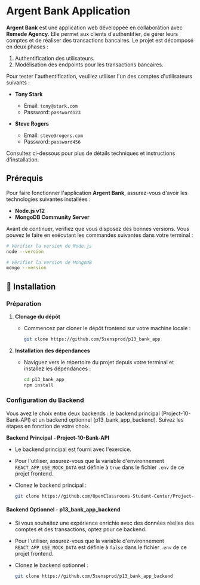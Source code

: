 # Argent Bank Application

**Argent Bank** est une application web développée en collaboration avec **Remede Agency**. Elle permet aux clients d'authentifier, de gérer leurs comptes et de réaliser des transactions bancaires. Le projet est décomposé en deux phases :

1. Authentification des utilisateurs.
2. Modélisation des endpoints pour les transactions bancaires.

Pour tester l'authentification, veuillez utiliser l'un des comptes d'utilisateurs suivants :

- **Tony Stark**

  - Email: `tony@stark.com`
  - Password: `password123`

- **Steve Rogers**
  - Email: `steve@rogers.com`
  - Password: `password456`

Consultez ci-dessous pour plus de détails techniques et instructions d'installation.

## Prérequis

Pour faire fonctionner l'application **Argent Bank**, assurez-vous d'avoir les technologies suivantes installées :

- **Node.js v12**
- **MongoDB Community Server**

Avant de continuer, vérifiez que vous disposez des bonnes versions. Vous pouvez le faire en exécutant les commandes suivantes dans votre terminal :

```bash
# Vérifier la version de Node.js
node --version

# Vérifier la version de MongoDB
mongo --version
```

## 🚀 Installation

### Préparation

1. **Clonage du dépôt**

   - Commencez par cloner le dépôt frontend sur votre machine locale :

     ```bash
     git clone https://github.com/5sensprod/p13_bank_app
     ```

2. **Installation des dépendances**

   - Naviguez vers le répertoire du projet depuis votre terminal et installez les dépendances :

     ```bash
     cd p13_bank_app
     npm install
     ```

### Configuration du Backend

Vous avez le choix entre deux backends : le backend principal (Project-10-Bank-API) et un backend optionnel (p13_bank_app_backend). Suivez les étapes en fonction de votre choix.

**Backend Principal - Project-10-Bank-API**

- Le backend principal est fourni avec l'exercice.
- Pour l'utiliser, assurez-vous que la variable d'environnement `REACT_APP_USE_MOCK_DATA` est définie à `true` dans le fichier `.env` de ce projet frontend.

- Clonez le backend principal :

  ```bash
  git clone https://github.com/OpenClassrooms-Student-Center/Project-10-Bank-API
  ```

#### Backend Optionnel - p13_bank_app_backend

- Si vous souhaitez une expérience enrichie avec des données réelles des comptes et des transactions, optez pour ce backend.
- Pour l'utiliser, assurez-vous que la variable d'environnement `REACT_APP_USE_MOCK_DATA` est définie à `false` dans le fichier `.env` de ce projet frontend.

- Clonez le backend optionnel :

  ```bash
  git clone https://github.com/5sensprod/p13_bank_app_backend
  ```

